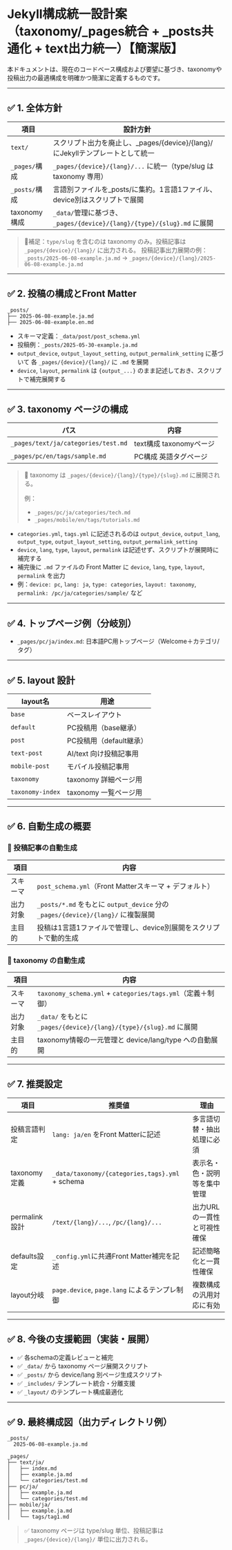 # Jekyll構成統一設計案（taxonomy/_pages統合 + _posts共通化 + text出力統一）【簡潔版】

本ドキュメントは、現在のコードベース構成および要望に基づき、taxonomyや投稿出力の最適構成を明確かつ簡潔に定義するものです。

---

## ✅ 1. 全体方針

| 項目 | 設計方針 |
|------|----------|
| `text/` | スクリプト出力を廃止し、_pages/{device}/{lang}/ にJekyllテンプレートとして統一 |
| `_pages/`構成 | `_pages/{device}/{lang}/...` に統一（type/slug は taxonomy 専用） |
| `_posts/`構成 | 言語別ファイルを_posts/に集約。1言語1ファイル、device別はスクリプトで展開 | 
| taxonomy構成 | `_data/`管理に基づき、`_pages/{device}/{lang}/{type}/{slug}.md` に展開 |

> 📝補足：`type/slug` を含むのは taxonomy のみ。投稿記事は `_pages/{device}/{lang}/` に出力される。
> 投稿記事出力展開の例： `_posts/2025-06-08-example.ja.md` → `_pages/{device}/{lang}/2025-06-08-example.ja.md`

---

## ✅ 2. 投稿の構成とFront Matter

```plaintext
_posts/
├── 2025-06-08-example.ja.md
├── 2025-06-08-example.en.md
```

- スキーマ定義：`_data/post/post_schema.yml`
- 投稿例：`_posts/2025-05-30-example.ja.md`
- `output_device`, `output_layout_setting`, `output_permalink_setting` に基づいて
  各 `_pages/{device}/{lang}/` に `.md` を展開
- `device`, `layout`, `permalink` は `{output_...}` のまま記述しておき、スクリプトで補完展開する

---

## ✅ 3. taxonomy ページの構成

| パス | 内容 |
|------|------|
| `_pages/text/ja/categories/test.md` | text構成 taxonomyページ |
| `_pages/pc/en/tags/sample.md`       | PC構成 英語タグページ |

> 🔎 taxonomy は `_pages/{device}/{lang}/{type}/{slug}.md` に展開される。
>
> 例：
> - `_pages/pc/ja/categories/tech.md`
> - `_pages/mobile/en/tags/tutorials.md`

- `categories.yml`, `tags.yml` に記述されるのは `output_device`, `output_lang`, `output_type`, `output_layout_setting`, `output_permalink_setting`
- `device`, `lang`, `type`, `layout`, `permalink` は記述せず、スクリプトが展開時に補完する
- 補完後に `.md` ファイルの Front Matter に `device`, `lang`, `type`, `layout`, `permalink` を出力
- 例：`device: pc`, `lang: ja`, `type: categories`, `layout: taxonomy`, `permalink: /pc/ja/categories/sample/` など

---

## ✅ 4. トップページ例（分岐別）

- `_pages/pc/ja/index.md`: 日本語PC用トップページ（Welcome＋カテゴリ/タグ）

---

## ✅ 5. layout 設計

| layout名 | 用途 |
|----------|------|
| `base`            | ベースレイアウト |
| `default`         | PC投稿用（base継承） |
| `post`            | PC投稿用（default継承） |
| `text-post`       | AI/text 向け投稿記事用 |
| `mobile-post`     | モバイル投稿記事用 |
| `taxonomy`        | taxonomy 詳細ページ用 |
| `taxonomy-index`  | taxonomy 一覧ページ用 |

---

## ✅ 6. 自動生成の概要

### 🔹 投稿記事の自動生成

| 項目 | 内容 |
|------|------|
| スキーマ | `post_schema.yml`（Front Matterスキーマ + デフォルト） |
| 出力対象 | `_posts/*.md` をもとに `output_device` 分の `_pages/{device}/{lang}/` に複製展開 |
| 主目的 | 投稿は1言語1ファイルで管理し、device別展開をスクリプトで動的生成 |

### 🔹 taxonomy の自動生成

| 項目 | 内容 |
|------|------|
| スキーマ | `taxonomy_schema.yml` + `categories/tags.yml`（定義＋制御） |
| 出力対象 | `_data/` をもとに `_pages/{device}/{lang}/{type}/{slug}.md` に展開 |
| 主目的 | taxonomy情報の一元管理と device/lang/type への自動展開 |

---

## ✅ 7. 推奨設定

| 項目 | 推奨値 | 理由 |
|------|--------|------|
| 投稿言語判定 | `lang: ja/en` をFront Matterに記述 | 多言語切替・抽出処理に必須 |
| taxonomy定義 | `_data/taxonomy/{categories,tags}.yml` + schema | 表示名・色・説明等を集中管理 |
| permalink設計 | `/text/{lang}/...`, `/pc/{lang}/...` | 出力URLの一貫性と可視性確保 |
| defaults設定 | `_config.yml`に共通Front Matter補完を記述 | 記述簡略化と一貫性確保 |
| layout分岐 | `page.device`, `page.lang` によるテンプレ制御 | 複数構成の汎用対応に有効 |

---

## ✅ 8. 今後の支援範囲（実装・展開）

- ✅ 各schemaの定義レビューと補完
- ✅ `_data/` から taxonomy ページ展開スクリプト
- ✅ `_posts/` から device/lang 別ページ生成スクリプト
- ✅ `_includes/` テンプレート統合・分離支援
- ✅ `_layout/` のテンプレート構成最適化

---

## ✅ 9. 最終構成図（出力ディレクトリ例）

```plaintext
_posts/
  2025-06-08-example.ja.md

_pages/
├── text/ja/
│   ├── index.md
│   ├── example.ja.md
│   └── categories/test.md
├── pc/ja/
│   ├── example.ja.md
│   └── categories/test.md
├── mobile/ja/
│   ├── example.ja.md
│   └── tags/tag1.md
```

> ✅ taxonomy ページは type/slug 単位、投稿記事は `_pages/{device}/{lang}/` 単位に出力される。